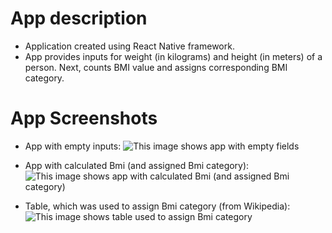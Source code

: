# App description

- Application created using React Native framework.
- App provides inputs for weight (in kilograms) and height (in meters) of a person. Next, counts BMI value and assigns corresponding BMI category.

# App Screenshots

- App with empty inputs:
![This image shows app with empty fields](../main/img/clearCriterias.png)

- App with calculated Bmi (and assigned Bmi category):
![This image shows app with calculated Bmi (and assigned Bmi category)](../main/img/calculatedBmi.png)

- Table, which was used to assign Bmi category (from Wikipedia):
![This image shows table used to assign Bmi category](../main/img/bmiCategory.png)
